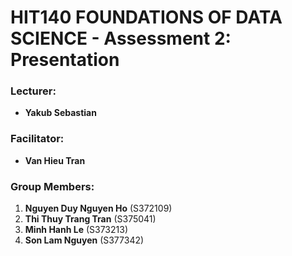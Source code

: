 # HIT140 FOUNDATIONS OF DATA SCIENCE - Assessment 2: Presentation

### Lecturer:
- **Yakub Sebastian**

### Facilitator:
- **Van Hieu Tran**

### Group Members:
1. **Nguyen Duy Nguyen Ho** (S372109)
2. **Thi Thuy Trang Tran** (S375041)
3. **Minh Hanh Le** (S373213)
4. **Son Lam Nguyen** (S377342)

